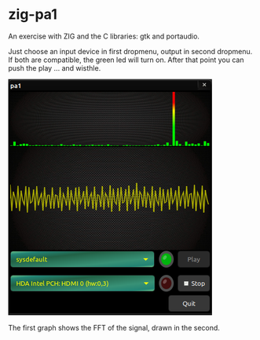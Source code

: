 # zig-pa1
An exercise with ZIG and the C libraries: gtk and portaudio.

Just choose an input device in first dropmenu, output in second dropmenu. If both are compatible, the green led will turn on. After that point you can push the play ... and wisthle.


![Alt text](pix/app.png?raw=true "window app")


The first graph shows the FFT of the signal, drawn in the second.

